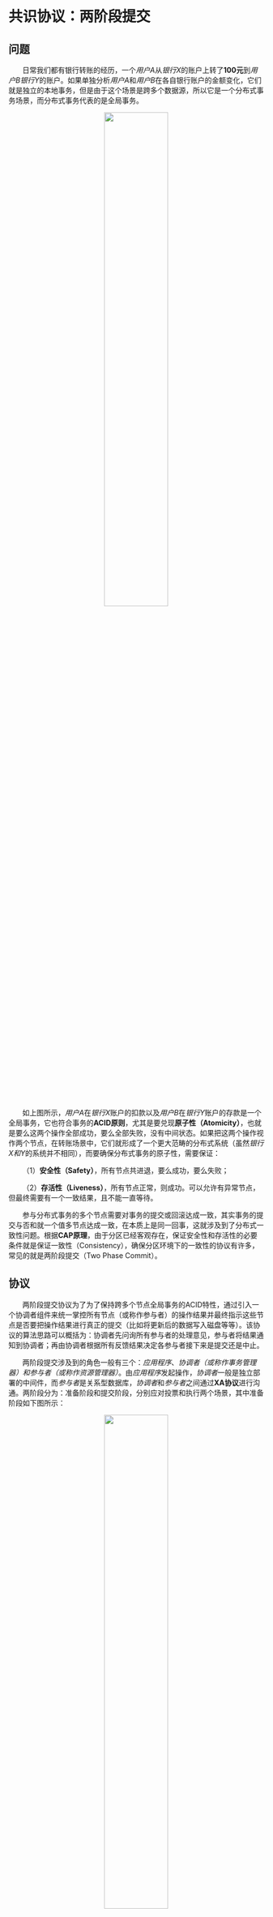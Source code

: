 # 共识协议：两阶段提交

## 问题

&nbsp;&nbsp;&nbsp;&nbsp;&nbsp;&nbsp;&nbsp;日常我们都有银行转账的经历，一个*用户A*从*银行X*的账户上转了**100元**到*用户B银行Y*的账户。如果单独分析*用户A*和*用户B*在各自银行账户的金额变化，它们就是独立的本地事务，但是由于这个场景是跨多个数据源，所以它是一个分布式事务场景，而分布式事务代表的是全局事务。

<center>
<img src="https://weipeng2k.github.io/hot-wind/resources/2pc-summary/bank-transfer.png" width="50%" />
</center>

&nbsp;&nbsp;&nbsp;&nbsp;&nbsp;&nbsp;&nbsp;如上图所示，*用户A*在*银行X*账户的扣款以及*用户B*在*银行Y*账户的存款是一个全局事务，它也符合事务的**ACID原则**，尤其是要兑现**原子性（Atomicity）**，也就是要么这两个操作全部成功，要么全部失败，没有中间状态。如果把这两个操作视作两个节点，在转账场景中，它们就形成了一个更大范畴的分布式系统（虽然*银行X和Y*的系统并不相同），而要确保分布式事务的原子性，需要保证：

&nbsp;&nbsp;&nbsp;&nbsp;&nbsp;&nbsp;&nbsp;（1）**安全性（Safety）**，所有节点共进退，要么成功，要么失败；

&nbsp;&nbsp;&nbsp;&nbsp;&nbsp;&nbsp;&nbsp;（2）**存活性（Liveness）**，所有节点正常，则成功。可以允许有异常节点，但最终需要有一个一致结果，且不能一直等待。

&nbsp;&nbsp;&nbsp;&nbsp;&nbsp;&nbsp;&nbsp;参与分布式事务的多个节点需要对事务的提交或回滚达成一致，其实事务的提交与否和就一个值多节点达成一致，在本质上是同一回事，这就涉及到了分布式一致性问题。根据**CAP原理**，由于分区已经客观存在，保证安全性和存活性的必要条件就是保证一致性（Consistency），确保分区环境下的一致性的协议有许多，常见的就是两阶段提交（Two Phase Commit）。

## 协议

&nbsp;&nbsp;&nbsp;&nbsp;&nbsp;&nbsp;&nbsp;两阶段提交协议为了为了保持跨多个节点全局事务的ACID特性，通过引入一个协调者组件来统一掌控所有节点（或称作参与者）的操作结果并最终指示这些节点是否要把操作结果进行真正的提交（比如将更新后的数据写入磁盘等等）。该协议的算法思路可以概括为：协调者先问询所有参与者的处理意见，参与者将结果通知到协调者；再由协调者根据所有反馈结果决定各参与者接下来是提交还是中止。

&nbsp;&nbsp;&nbsp;&nbsp;&nbsp;&nbsp;&nbsp;两阶段提交涉及到的角色一般有三个：*应用程序*、*协调者（或称作事务管理器）*和*参与者（或称作资源管理器）*。由*应用程序*发起操作，*协调者*一般是独立部署的中间件，而*参与者*是关系型数据库，*协调者*和*参与者*之间通过**XA协议**进行沟通。两阶段分为：准备阶段和提交阶段，分别应对投票和执行两个场景，其中准备阶段如下图所示：

<center>
<img src="https://weipeng2k.github.io/hot-wind/resources/2pc-summary/2PC-prepare-phase.png" width="50%" />
</center>

&nbsp;&nbsp;&nbsp;&nbsp;&nbsp;&nbsp;&nbsp;准备阶段是由*应用程序*发起，通过*协调者*将提交事务的请求发送给所有*参与者*，*参与者*收到请求后在本地记录日志并将处理结果返回给*协调者*，然后等待最终命令，此时不做提交，对于外部数据变更是不可见的。处理结果只有两种，同意或中止。该阶段完成后，整体事务进入提交阶段，如下图所示：

<center>
<img src="https://weipeng2k.github.io/hot-wind/resources/2pc-summary/2PC-commit-phase.png" width="50%" />
</center>

&nbsp;&nbsp;&nbsp;&nbsp;&nbsp;&nbsp;&nbsp;*协调者*根据准备阶段收集到各*参与者*返回的处理结果集合进行判定，如果全部为同意，则向所有*参与者*发起提交命令，如果存在中止，则向所有*参与者*发起中止命令，当所有*参与者*响应命令后，整体事务完成。

&nbsp;&nbsp;&nbsp;&nbsp;&nbsp;&nbsp;&nbsp;可以看到两阶段提交协议是一种非常朴素的分布式一致性协议，依靠*协调者*来协同各*参与者*，确保不同*参与者*的状态一致。在安全性上能够确保所有节点有一致的意愿，但是在存活性上是存在一些问题的，比如：*协调者*在事务执行中突然崩溃导致*参与者*出现悬停，接下来我们运用**CAP原理**和**拜占庭将军问题**分析一下二阶段提交的一些问题。

## 分析

&nbsp;&nbsp;&nbsp;&nbsp;&nbsp;&nbsp;&nbsp;**CAP原理**指出，在一个分区的（分布式）系统中，无法同时满足一致性和可用性。两阶段提交协议面对分区选择了强一致性，因此在可用性上就会存在挑战和问题。选择强一致性，势必会在多个分区（或系统）之间同时锁定更多的资源，由于网络通信的不确定性，从而导致可用性降低。实际上二阶段提交最大的缺点就在于在执行时，参与节点都处于阻塞状态，节点之间相互等待对方的响应消息，而一旦某个节点锁定了某些资源后，其他（或非本事务）节点访问这些资源也会陷入阻塞状态，当然这也是保障一致性（隐性包含了可见性）的代价。

&nbsp;&nbsp;&nbsp;&nbsp;&nbsp;&nbsp;&nbsp;如果我们将**拜占庭将军问题**的拓扑模型来演绎二阶段提交的执行场景，可以看出在该场景中，*协调者*扮演的是*指挥官*，而每个*参与者*就是*中尉*，*协调者*下达命令，*参与者*执行后反馈。由于各方通过消息（或者远程调用）进行沟通，而要形成共识，就需要对**假设1-3**能够满足，前两个假设比较容易解决，而两阶段提交面对的问题就在**假设3**的兑现上，也就是如何能发现对方（*协调者*或*参与者*）的消息缺失。

&nbsp;&nbsp;&nbsp;&nbsp;&nbsp;&nbsp;&nbsp;从*协调者*的角度去看，在准备阶段发起对各个*参与者*的请求后，就需要等待所有*参与者*的响应，如果某一个*参与者*未响应或者响应消息丢失，则**假设3**无法满足，无法达成共识，进而无法满足一致性。二阶段提交解决该问题的方式是增加*协调者*自身的超时机制，如果超时时间到达后，存在*参与者*没有响应，则通知所有*参与者*进行中止操作。

&nbsp;&nbsp;&nbsp;&nbsp;&nbsp;&nbsp;&nbsp;从*参与者*的角度去看，在提交阶段等待参与者的最终命令时，如果*协调者*此时出现故障导致未发送命令或者命令消息丢失，则也会导致一致性无法被满足。*参与者*也需要超时机制，在超时时间到达后，不能简单的做出提交或者中止的操作，而是需要同各个*参与者*进行协商，具体问题具体分析。比如：*协调者*可能没有发出命令，或者*协调者*可能发出了提交的命令，已经触达到了部分*参与者*后出现了问题。由于各个*参与者*不知道其他*参与者*在准备阶段的响应结果，所以就需要通信协商，而一旦涉及到*参与者*之间的通信，就会使这个问题变得更加复杂，最终很难有一个好的解决方案。

&nbsp;&nbsp;&nbsp;&nbsp;&nbsp;&nbsp;&nbsp;可以看出两阶段提交通过引入*协调者*并利用准备和提交两个阶段简单的解决了分布式一致性问题，但在实际情况中，它却存在不少问题。两阶段提交要求对各*参与者*的资源占用时间横跨两个阶段，对资源占用时间过长导致吞吐量低，并且由于*协调者*（或部分*参与者*）稳定性或消息丢失问题，使得一旦出现问题，很难保证事务的一致性，只能提升*协调者*的可用性来减少问题的出现。

